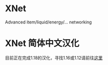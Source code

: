 # XNet
Advanced item/liquid/energy/... networking

# XNet 简体中文汉化

目前正在完成1.18的汉化，寻找1.16或1.12请前往[这里](https://github.com/cueavyqwp/XNet-zh_cn)